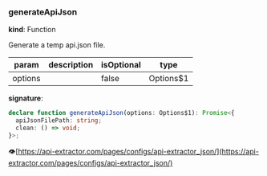 

### generateApiJson

**kind**: Function

Generate a temp api.json file.

| param | description | isOptional | type |
| ----- | ----------- | ---------- | ---- |
| options |  | false | Options$1 |

**signature**:

```ts
declare function generateApiJson(options: Options$1): Promise<{
  apiJsonFilePath: string;
  clean: () => void;
}>;
```

👁️[https://api-extractor.com/pages/configs/api-extractor_json/](https://api-extractor.com/pages/configs/api-extractor_json/)



